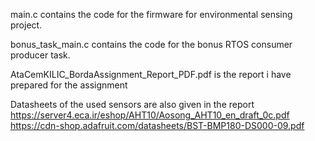 
main.c contains the code for the firmware for environmental sensing project.

bonus_task_main.c contains the code for the bonus RTOS consumer producer task.

AtaCemKILIC_BordaAssignment_Report_PDF.pdf is the report i have prepared for the assignment

Datasheets of the used sensors are also given in the report
https://server4.eca.ir/eshop/AHT10/Aosong_AHT10_en_draft_0c.pdf
https://cdn-shop.adafruit.com/datasheets/BST-BMP180-DS000-09.pdf

